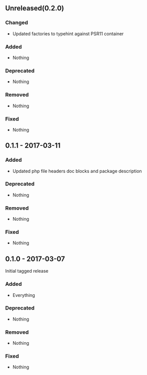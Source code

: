 ## Unreleased(0.2.0)

### Changed
* Updated factories to typehint against PSR11 container

### Added
* Nothing

### Deprecated
* Nothing

### Removed
* Nothing

### Fixed
* Nothing


## 0.1.1 - 2017-03-11

### Added
* Updated php file headers doc blocks and package description

### Deprecated
* Nothing

### Removed
* Nothing

### Fixed
* Nothing


## 0.1.0 - 2017-03-07

Initial tagged release

### Added
* Everything

### Deprecated
* Nothing

### Removed
* Nothing

### Fixed
* Nothing

